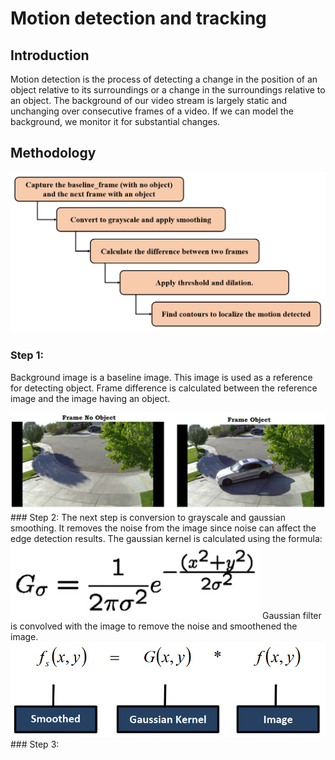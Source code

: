 # Motion detection and tracking
## Introduction
Motion detection is the process of detecting a change in the position of an object relative to its surroundings or a change in the surroundings relative to an object. The background of our video stream is largely static and unchanging over consecutive frames of a video.  If we can model the background, we monitor it for substantial changes.
## Methodology
<p align="center">
  <img src="Figs/methodology.jpg" width="800" title="hover text">
  
</p>

### Step 1:
Background image is a baseline image. This image is used as a reference for detecting object. Frame difference is calculated between the reference image and the image having an object.

  <img src="Figs/st1.jpg" title="hover text">
### Step 2:
The next step is conversion to grayscale and gaussian smoothing. It removes the noise from the image since noise can affect the edge detection results. The gaussian kernel is calculated using the formula: 
<img src="Figs/gauss.jpg" title="hover text">
Gaussian filter is convolved with the image to remove the noise and smoothened the image.
<img src="Figs/conv.jpg" title="hover text">
### Step 3:
